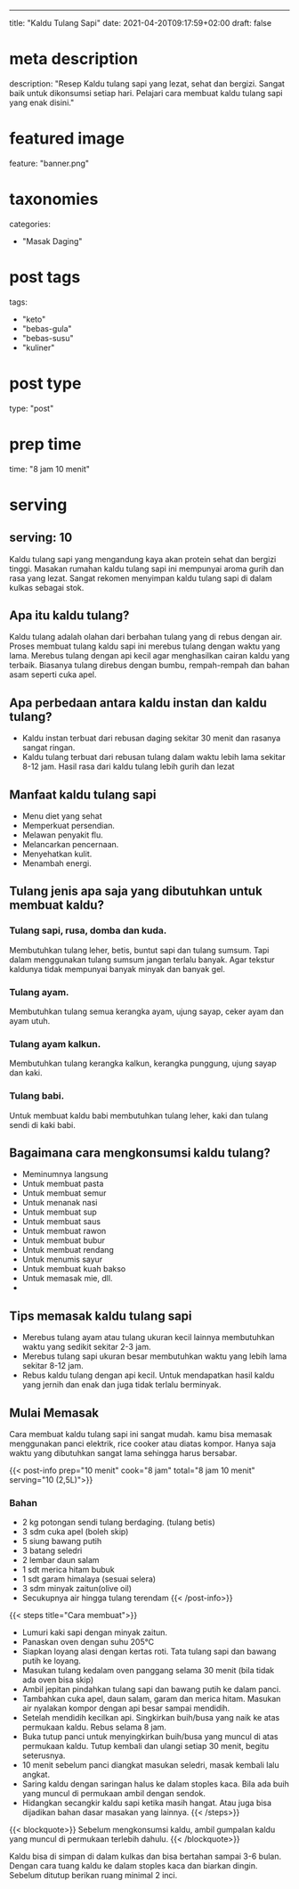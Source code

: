 
---
title: "Kaldu Tulang Sapi"
date: 2021-04-20T09:17:59+02:00
draft: false

# meta description
description: "Resep Kaldu tulang sapi yang lezat, sehat dan bergizi. Sangat baik untuk dikonsumsi setiap hari. Pelajari cara membuat kaldu tulang sapi yang enak disini."

# featured image
feature: "banner.png"

# taxonomies
categories:
  - "Masak Daging"  
  
# post tags
tags:
  - "keto"
  - "bebas-gula"
  - "bebas-susu"
  - "kuliner"

# post type
type: "post"



# prep time
time: "8 jam 10 menit"

# serving
serving: 10
---
Kaldu tulang sapi yang mengandung kaya akan protein sehat dan bergizi tinggi. Masakan rumahan kaldu tulang sapi ini mempunyai aroma gurih dan rasa yang lezat. Sangat rekomen menyimpan kaldu tulang sapi di dalam kulkas sebagai stok.

## Apa itu kaldu tulang?

Kaldu tulang adalah olahan dari berbahan tulang yang di rebus dengan air. Proses membuat tulang kaldu sapi ini merebus tulang dengan waktu yang lama. Merebus tulang dengan api kecil agar menghasilkan cairan kaldu yang terbaik. Biasanya tulang direbus dengan bumbu, rempah-rempah dan bahan asam seperti cuka apel.

## Apa perbedaan antara kaldu instan dan kaldu tulang?

- Kaldu instan terbuat dari rebusan daging sekitar 30 menit dan rasanya sangat ringan.
- Kaldu tulang terbuat dari rebusan tulang dalam waktu lebih lama sekitar 8-12 jam. Hasil rasa dari kaldu tulang lebih gurih dan lezat

## Manfaat kaldu tulang sapi

- Menu diet yang sehat
- Memperkuat persendian.
- Melawan penyakit flu.
- Melancarkan pencernaan.
- Menyehatkan kulit.
- Menambah energi.

## Tulang jenis apa saja yang dibutuhkan untuk membuat kaldu?

### Tulang sapi, rusa, domba dan kuda.

Membutuhkan tulang leher, betis, buntut sapi dan tulang sumsum. Tapi dalam menggunakan tulang sumsum jangan terlalu banyak. Agar tekstur kaldunya tidak mempunyai banyak minyak dan banyak gel.

### Tulang ayam.
Membutuhkan tulang semua kerangka ayam, ujung sayap, ceker ayam dan ayam utuh.

### Tulang ayam kalkun.
Membutuhkan tulang kerangka kalkun, kerangka punggung, ujung sayap dan kaki. 

### Tulang babi.
Untuk membuat kaldu babi membutuhkan tulang leher, kaki dan tulang sendi di kaki babi.

## Bagaimana cara mengkonsumsi kaldu tulang?

- Meminumnya langsung
- Untuk membuat pasta
- Untuk membuat semur
- Untuk menanak nasi
- Untuk membuat sup
- Untuk membuat saus
- Untuk membuat rawon
- Untuk membuat bubur
- Untuk membuat rendang
- Untuk menumis sayur
- Untuk membuat kuah bakso
- Untuk memasak mie, dll.
- 
## Tips memasak kaldu tulang sapi

- Merebus tulang ayam atau tulang ukuran kecil lainnya membutuhkan waktu yang sedikit sekitar 2-3 jam.
- Merebus tulang sapi ukuran besar membutuhkan waktu yang lebih lama sekitar 8-12 jam.
- Rebus kaldu tulang dengan api kecil. Untuk mendapatkan hasil kaldu yang jernih dan enak dan juga tidak terlalu berminyak.

## Mulai Memasak

Cara membuat kaldu tulang sapi ini sangat mudah. kamu bisa memasak menggunakan panci elektrik, rice cooker atau diatas kompor. Hanya saja waktu yang dibutuhkan sangat lama sehingga harus bersabar.

{{< post-info prep="10 menit" cook="8 jam" total="8 jam 10 menit" serving="10 (2,5L)">}}

### Bahan

- 2 kg potongan sendi tulang berdaging. (tulang betis)
- 3 sdm cuka apel (boleh skip)
- 5 siung bawang putih
- 3 batang seledri
- 2 lembar daun salam
- 1 sdt merica hitam bubuk
- 1 sdt garam himalaya (sesuai selera)
- 3 sdm minyak zaitun(olive oil)
- Secukupnya air hingga tulang terendam
{{< /post-info>}}

{{< steps title="Cara membuat">}}
- Lumuri kaki sapi dengan minyak zaitun.
- Panaskan oven dengan suhu 205°C
- Siapkan loyang alasi dengan kertas roti. Tata tulang sapi dan bawang putih ke loyang. 
- Masukan tulang kedalam oven panggang selama 30 menit (bila tidak ada oven bisa skip)
- Ambil jepitan pindahkan tulang sapi dan bawang putih ke dalam panci.
- Tambahkan cuka apel, daun salam, garam dan merica hitam. Masukan air nyalakan kompor dengan api besar sampai mendidih.
- Setelah mendidih kecilkan api. Singkirkan buih/busa yang naik ke atas permukaan kaldu. Rebus selama 8 jam.
- Buka tutup panci untuk menyingkirkan buih/busa yang muncul di atas permukaan kaldu. Tutup kembali dan ulangi setiap 30 menit, begitu seterusnya.
- 10 menit sebelum panci diangkat masukan seledri, masak kembali lalu angkat.
- Saring kaldu dengan saringan halus ke dalam stoples kaca. Bila ada buih yang muncul di permukaan ambil dengan sendok.
- Hidangkan secangkir kaldu sapi ketika masih hangat. Atau juga bisa dijadikan bahan dasar masakan yang lainnya.
{{< /steps>}}

{{< blockquote>}}
Sebelum mengkonsumsi kaldu, ambil gumpalan kaldu yang muncul di permukaan terlebih dahulu.
{{< /blockquote>}}

Kaldu bisa di simpan di dalam kulkas dan bisa bertahan sampai 3-6 bulan. Dengan cara tuang kaldu ke dalam stoples kaca dan biarkan dingin. Sebelum ditutup berikan ruang minimal 2 inci.
